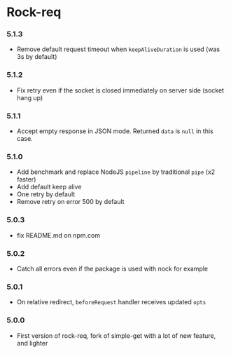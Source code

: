 # Rock-req

### 5.1.3
  - Remove default request timeout when `keepAliveDuration` is used (was 3s by default)

### 5.1.2
  - Fix retry even if the socket is closed immediately on server side (socket hang up)

### 5.1.1
  - Accept empty response in JSON mode. Returned `data` is `null` in this case.

### 5.1.0
  - Add benchmark and replace NodeJS `pipeline` by traditional `pipe` (x2 faster)
  - Add default keep alive
  - One retry by default
  - Remove retry on error 500 by default

### 5.0.3
  - fix README.md on npm.com

### 5.0.2
  - Catch all errors even if the package is used with nock for example

### 5.0.1
  - On relative redirect, `beforeRequest` handler receives updated `opts`

### 5.0.0
  - First version of rock-req, fork of simple-get with a lot of new feature, and lighter
